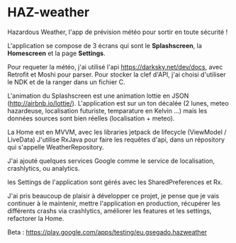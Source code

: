 # HAZ-weather

Hazardous Weather, l'app de prévision météo pour sortir en toute sécurité !

L'application se compose de 3 écrans qui sont le **Splashscreen**, la **Homescreen** et la page **Settings**.


Pour requeter la météo, j'ai utilisé l'api https://darksky.net/dev/docs, avec Retrofit et Moshi pour parser.
Pour stocker la clef d'API, j'ai choisi d'utiliser le NDK et de la ranger dans un fichier C.


L'animation du Splashscreen est une animation lottie en JSON (http://airbnb.io/lottie/). L'application est sur un ton décalée (2 lunes, meteo hazardeuse, localisation futuriste, temparature en Kelvin ...) mais les données sources sont bien réelles (localisation + meteo).

La Home est en MVVM, avec les libraries jetpack de lifecycle (ViewModel / LiveData)
J'utilise RxJava pour faire les requêtes d'api, dans un répository qui s'appelle WeatherRepository.

J'ai ajouté quelques services Google comme le service de localisation, crashlytics, ou analytics.

les Settings de l'application sont gérés avec les SharedPreferences et Rx.

J'ai pris beaucoup de plaisir à développer ce projet, je pense que je vais continuer à le maintenir, mettre l'application en production, récupérer les différents crashs via crashlytics, améliorer les features et les settings, refactorer la Home.


Beta :
https://play.google.com/apps/testing/eu.gsegado.hazweather
